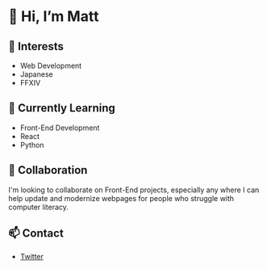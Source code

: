 # 👋 Hi, I’m Matt
## 👀 Interests 
- Web Development 
- Japanese  
- FFXIV
## 🌱 Currently Learning 
- Front-End Development 
- React
- Python
## 💞️ Collaboration 
I'm looking to collaborate on Front-End projects, especially any where I can help update and modernize webpages for people who struggle with computer literacy.
## 📫 Contact
- [Twitter](https://twitter.com/McMattykins)
<!---
McMattykins/McMattykins is a ✨ special ✨ repository because its `README.md` (this file) appears on your GitHub profile.
You can click the Preview link to take a look at your changes.
--->
